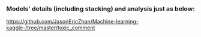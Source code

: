 

### Models' details (including stacking) and analysis just as below:

https://github.com/JasonEricZhan/Machine-learning-kaggle-/tree/master/toxic_comment
